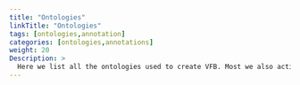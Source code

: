 ```yaml
---
title: "Ontologies"
linkTitle: "Ontologies"
tags: [ontologies,annotation]
categories: [ontologies,annotations]
weight: 20
Description: >
  Here we list all the ontologies used to create VFB. Most we also actively contribute to and actively maintain.
---
```







